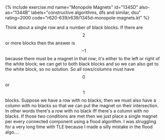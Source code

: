 {% include exercise.md name="Monopole Magnets" id="1345D" also-as="1344B" labels="constructive algorithms, dfs and similar, dsu" rating=2000 code="r620-639/r639/1345d-monopole-magnets.kt" %}

Think about a single row and a number of black blocks.  If there are $$2$$ or more blocks then the answer is $$-1$$ because there must be a magnet in that row; it's either to the left or right of the white block; we can get to both black blocks and so we can also get to the white block, so no solution.
So all rows/columns must have $$0$$ or $$1$$ blocks.  Suppose we have a row with no blacks; then we must also have a column with no blacks so that we can put the magnet on their intersection.  In other words there's a row with no black iff there's a column with no blacks.
If those two conditions are met then we just place a single magnet per every
connected component using a flood algorithm.
I was struggling for a very long time with TLE because I made a silly mistake in the flood algo....
